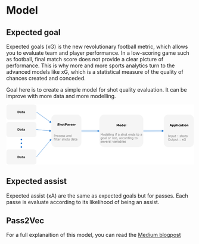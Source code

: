 # Model

## Expected goal

Expected goals (xG) is the new revolutionary football metric, which allows you to evaluate team and player performance. 
In a low-scoring game such as football, final match score does not provide a clear picture of performance.
This is why more and more sports analytics turn to the advanced models like xG, which is a statistical measure of the quality of chances created and conceded.

Goal here is to create a simple model for shot quality evaluation. It can be improve with more data and more modelling.

![scheme xg](expected_goal/xg_model_scheme.png)

## Expected assist

Expected assist (xA) are the same as expected goals but for passes. Each passe is evaluate according to its likelihood of being an assist.

## Pass2Vec

For a full explanaition of this model, you can read the [Medium blogpost](https://www.google.com)